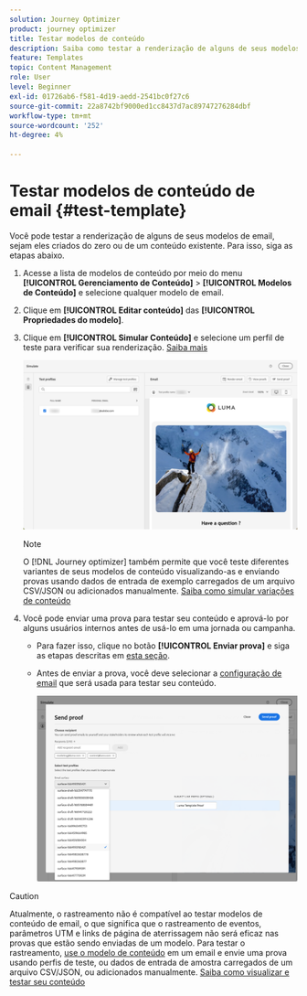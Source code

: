 ```yaml
---
solution: Journey Optimizer
product: journey optimizer
title: Testar modelos de conteúdo
description: Saiba como testar a renderização de alguns de seus modelos de conteúdo de email
feature: Templates
topic: Content Management
role: User
level: Beginner
exl-id: 01726ab6-f581-4d19-aedd-2541bc0f27c6
source-git-commit: 22a8742bf9000ed1cc8437d7ac89747276284dbf
workflow-type: tm+mt
source-wordcount: '252'
ht-degree: 4%

---
```


# Testar modelos de conteúdo de email {#test-template}

Você pode testar a renderização de alguns de seus modelos de email, sejam eles criados do zero ou de um conteúdo existente. Para isso, siga as etapas abaixo.

1. Acesse a lista de modelos de conteúdo por meio do menu **[!UICONTROL Gerenciamento de Conteúdo]** > **[!UICONTROL Modelos de Conteúdo]** e selecione qualquer modelo de email.

1. Clique em **[!UICONTROL Editar conteúdo]** das **[!UICONTROL Propriedades do modelo]**.

1. Clique em **[!UICONTROL Simular Conteúdo]** e selecione um perfil de teste para verificar sua renderização. [Saiba mais](../content-management/preview-test.md)

   ![](assets/content-template-stimulate.png)

   >[!NOTE]
   >
   >O [!DNL Journey optimizer] também permite que você teste diferentes variantes de seus modelos de conteúdo visualizando-as e enviando provas usando dados de entrada de exemplo carregados de um arquivo CSV/JSON ou adicionados manualmente. [Saiba como simular variações de conteúdo](../test-approve/simulate-sample-input.md)

1. Você pode enviar uma prova para testar seu conteúdo e aprová-lo por alguns usuários internos antes de usá-lo em uma jornada ou campanha.

   * Para fazer isso, clique no botão **[!UICONTROL Enviar prova]** e siga as etapas descritas em [esta seção](../content-management/proofs.md).

   * Antes de enviar a prova, você deve selecionar a [configuração de email](../configuration/channel-surfaces.md) que será usada para testar seu conteúdo.

     ![](assets/content-template-stimulate-proof-surface.png)

>[!CAUTION]
>
>Atualmente, o rastreamento não é compatível ao testar modelos de conteúdo de email, o que significa que o rastreamento de eventos, parâmetros UTM e links de página de aterrissagem não será eficaz nas provas que estão sendo enviadas de um modelo. Para testar o rastreamento, [use o modelo de conteúdo](../email/use-email-templates.md) em um email e envie uma prova usando perfis de teste, ou dados de entrada de amostra carregados de um arquivo CSV/JSON, ou adicionados manualmente. [Saiba como visualizar e testar seu conteúdo](../content-management/preview-test.md)
